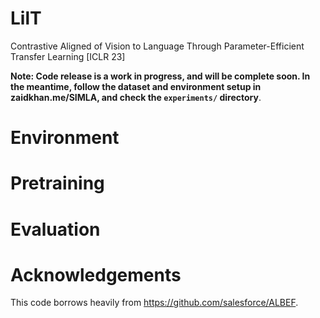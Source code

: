 # LilT
Contrastive Aligned of Vision to Language Through Parameter-Efficient Transfer Learning [ICLR 23]

**Note: Code release is a work in progress, and will be complete soon. In the meantime, follow the dataset and environment setup in zaidkhan.me/SIMLA, and check the `experiments/` directory**.

# Environment
# Pretraining
# Evaluation
# Acknowledgements
This code borrows heavily from https://github.com/salesforce/ALBEF.
